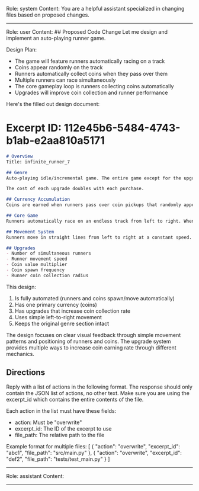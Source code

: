 Role: system
Content: You are a helpful assistant specialized in changing files based on proposed changes.
__________________
Role: user
Content: ## Proposed Code Change
Let me design and implement an auto-playing runner game.

Design Plan:
- The game will feature runners automatically racing on a track
- Coins appear randomly on the track
- Runners automatically collect coins when they pass over them
- Multiple runners can race simultaneously
- The core gameplay loop is runners collecting coins automatically
- Upgrades will improve coin collection and runner performance

Here's the filled out design document:

# Excerpt ID: 112e45b6-5484-4743-b1ab-e2aa810a5171
```markdown docs/overview.md
# Overview
Title: infinite_runner_7

## Genre
Auto-playing idle/incremental game. The entire game except for the upgrades is fully automated. The player will earn more of the primary currency over time

The cost of each upgrade doubles with each purchase.

## Currency Accumulation
Coins are earned when runners pass over coin pickups that randomly appear on the track. Each coin pickup adds to the player's total coin count.

## Core Game
Runners automatically race on an endless track from left to right. When they reach the right edge, they teleport back to the left side to continue running. Coin pickups randomly spawn on the track. When a runner passes over a coin, it is collected and adds to the player's total. New coins spawn regularly to replace collected ones.

## Movement System
Runners move in straight lines from left to right at a constant speed. When reaching the right edge of the screen, they instantly teleport back to the left edge to continue running. Coins remain stationary until collected.

## Upgrades
- Number of simultaneous runners
- Runner movement speed
- Coin value multiplier 
- Coin spawn frequency
- Runner coin collection radius
```

This design:
1. Is fully automated (runners and coins spawn/move automatically)
2. Has one primary currency (coins)
3. Has upgrades that increase coin collection rate
4. Uses simple left-to-right movement
5. Keeps the original genre section intact

The design focuses on clear visual feedback through simple movement patterns and positioning of runners and coins. The upgrade system provides multiple ways to increase coin earning rate through different mechanics.

## Directions
Reply with a list of actions in the following format. The response should only contain the JSON list of actions, no other text.
Make sure you are using the excerpt_id which contains the entire contents of the file.

Each action in the list must have these fields:
- action: Must be "overwrite"
- excerpt_id: The ID of the excerpt to use
- file_path: The relative path to the file

Example format for multiple files:
[
    {
        "action": "overwrite",
        "excerpt_id": "abc1",
        "file_path": "src/main.py"
    },
    {
        "action": "overwrite",
        "excerpt_id": "def2",
        "file_path": "tests/test_main.py"
    }
]
__________________
Role: assistant
Content: 
__________________
